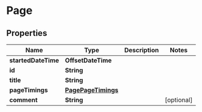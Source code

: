 

# Page

## Properties

Name | Type | Description | Notes
------------ | ------------- | ------------- | -------------
**startedDateTime** | **OffsetDateTime** |  | 
**id** | **String** |  | 
**title** | **String** |  | 
**pageTimings** | [**PagePageTimings**](PagePageTimings.md) |  | 
**comment** | **String** |  |  [optional]



